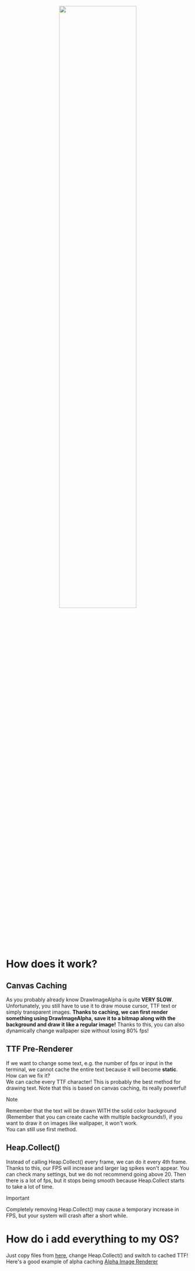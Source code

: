 <p align="center">
 <picture>
    <source srcset="../Artwork/Cobalt.png">
    <img width=65%>
  </picture>
</p><br>

# How does it work?
## Canvas Caching
As you probably already know DrawImageAlpha is quite <b>VERY SLOW</b>.<br>
Unfortunately, you still have to use it to draw mouse cursor, TTF text or simply transparent images.
<b>Thanks to caching, we can first render something using DrawImageAlpha, save it to a bitmap along with the background and draw it like a regular image!</b>
Thanks to this, you can also dynamically change wallpaper size without losing 80% fps!

## TTF Pre-Renderer
If we want to change some text, e.g. the number of fps or input in the terminal, we cannot cache the entire text because it will become <b>static</b>.<br>
How can we fix it?<br>
We can cache every TTF character!
This is probably the best method for drawing text.
Note that this is based on canvas caching, its really powerful!
> [!NOTE]
> Remember that the text will be drawn WITH the solid color background (Remember that you can create cache with multiple backgrounds!), if you want to draw it on images like wallpaper, it won't work.<br>
> You can still use first method.

## Heap.Collect()
Instead of calling Heap.Collect() every frame, we can do it every 4th frame. Thanks to this, our FPS will increase and larger lag spikes won't appear.
You can check many settings, but we do not recommend going above 20. Then there is a lot of fps, but it stops being smooth because Heap.Collect starts to take a lot of time.
> [!IMPORTANT]
> Completely removing Heap.Collect() may cause a temporary increase in FPS, but your system will crash after a short while.

# How do i add everything to my OS?
Just copy files from [here](https://github.com/SzymekkYT/Cosmos-Optimization-Kit/tree/main/Cobalt/Cobalt/OptimizationKit), change Heap.Collect() and switch to cached TTF!<br>
Here's a good example of alpha caching [Alpha Image Renderer](https://github.com/SzymekkYT/Cosmos-Optimization-Kit/blob/main/Cobalt/Cobalt/Apps/AlphaImageRenderer.cs)

